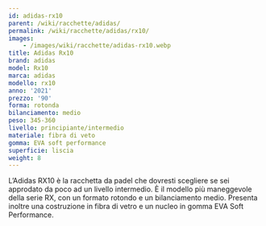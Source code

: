 ```yaml
---
id: adidas-rx10
parent: /wiki/racchette/adidas/
permalink: /wiki/racchette/adidas/rx10/
images:
    - /images/wiki/racchette/adidas-rx10.webp
title: Adidas Rx10
brand: adidas
model: Rx10
marca: adidas
modello: rx10
anno: '2021'
prezzo: '90'
forma: rotonda
bilanciamento: medio
peso: 345-360
livello: principiante/intermedio
materiale: fibra di veto
gomma: EVA soft performance
superficie: liscia
weight: 8
---
```

L’Adidas RX10 è la racchetta da padel che dovresti scegliere se sei approdato da poco ad un livello intermedio. È il modello più maneggevole della serie RX, con un formato rotondo e un bilanciamento medio. Presenta inoltre una costruzione in fibra di vetro e un nucleo in gomma EVA Soft Performance.